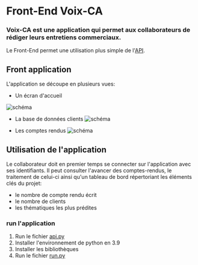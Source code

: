
# Front-End Voix-CA 

### Voix-CA est une application qui permet aux collaborateurs de rédiger leurs entretiens commerciaux. 
 
Le Front-End permet une utilisation plus simple de l'[API](https://github.com/ManonDBT/API_Voix-CA). 

## Front application 
L'application se découpe en plusieurs vues:
- Un écran d'accueil 

![schéma](https://drive.google.com/uc?export=view&id=1EMa9hucnBgYr45LWtkzgX4ZC9Ys6D-mz)

- La base de données clients
![schéma](https://drive.google.com/uc?export=view&id=1pniv1i_mzuS6UU4KiBNTdsbkSST7qC_N)

- Les comptes rendus 
![schéma](https://drive.google.com/uc?export=view&id=1ZHT7ZJaylHi86-eorMPTyA7M1V3jhtYE)


## Utilisation de l'application 

Le collaborateur doit en premier temps se connecter sur l'application avec ses identifiants. Il peut consulter l'avancer des comptes-rendus, le traitement de celui-ci ainsi qu'un tableau de bord répertoriant les éléments clés du projet: 
- le nombre de compte rendu écrit 
- le nombre de clients 
- les thématiques les plus prédites 

### run l'application 

1. Run le fichier [api.py](https://github.com/ManonDBT/API_Voix-CA/blob/main/api.py)
2. Installer l'environnement de python en 3.9 
3. Installer les bibliothèques 
4. Run le fichier [run.py](https://github.com/ManonDBT/FRONT_END_Voix-CA/blob/master/run.py)
